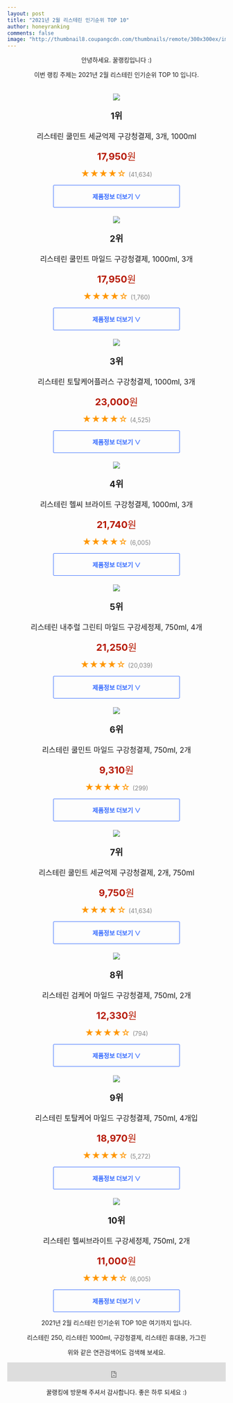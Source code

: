 ```yaml
--- 
layout: post 
title: "2021년 2월 리스테린 인기순위 TOP 10" 
author: honeyranking 
comments: false 
image: "http://thumbnail8.coupangcdn.com/thumbnails/remote/300x300ex/image/retail/images/7096224357550-6ed57437-8d5c-4426-8c4f-fa4290dad4e8.jpg" 
--- 
```

<p style="text-align: center;">안녕하세요. 꿀랭킹입니다 :)</p> <p style="text-align: center;">이번 랭킹 주제는 2021년 2월 리스테린 인기순위 TOP 10 입니다.</p><center><img src="http://thumbnail8.coupangcdn.com/thumbnails/remote/300x300ex/image/retail/images/7096224357550-6ed57437-8d5c-4426-8c4f-fa4290dad4e8.jpg" style="margin-top:20px" /></center> <p style="text-align: center; font-size: 20px"><b>1위</b></p> <p style="text-align: center; font-size: 17px">리스테린 쿨민트 세균억제 구강청결제, 3개, 1000ml</p> <p style="text-align: center;"><span style="color: #b61800; font-size: 22px;"><b>17,950</b>원</span></p> <p style="text-align: center;"><span style="color: #ff9600; font-size: 20px;">★★★★☆ </span><span style="color: #878787;">(41,634)</span></p> <center><a href="https://coupa.ng/bShU6D"> <div style="font-size: 14px; display: inline-block; padding: 15px 90px; color: #346aff; border-radius: 2px; border: 1px solid #346aff; cursor: pointer;"><b>제품정보 더보기 &or;</b></div> </a></center><center><img src="http://thumbnail7.coupangcdn.com/thumbnails/remote/300x300ex/image/retail/images/597432956944335-622c6265-dbc2-4301-b95d-5c8172215c45.jpg" style="margin-top:20px" /></center> <p style="text-align: center; font-size: 20px"><b>2위</b></p> <p style="text-align: center; font-size: 17px">리스테린 쿨민트 마일드 구강청결제, 1000ml, 3개</p> <p style="text-align: center;"><span style="color: #b61800; font-size: 22px;"><b>17,950</b>원</span></p> <p style="text-align: center;"><span style="color: #ff9600; font-size: 20px;">★★★★☆ </span><span style="color: #878787;">(1,760)</span></p> <center><a href="https://coupa.ng/bShU6G"> <div style="font-size: 14px; display: inline-block; padding: 15px 90px; color: #346aff; border-radius: 2px; border: 1px solid #346aff; cursor: pointer;"><b>제품정보 더보기 &or;</b></div> </a></center><center><img src="http://thumbnail7.coupangcdn.com/thumbnails/remote/300x300ex/image/retail/images/6962643798026-db4b0700-5699-4432-912b-30c13cb4f9cb.jpg" style="margin-top:20px" /></center> <p style="text-align: center; font-size: 20px"><b>3위</b></p> <p style="text-align: center; font-size: 17px">리스테린 토탈케어플러스 구강청결제, 1000ml, 3개</p> <p style="text-align: center;"><span style="color: #b61800; font-size: 22px;"><b>23,000</b>원</span></p> <p style="text-align: center;"><span style="color: #ff9600; font-size: 20px;">★★★★☆ </span><span style="color: #878787;">(4,525)</span></p> <center><a href="https://coupa.ng/bShU6M"> <div style="font-size: 14px; display: inline-block; padding: 15px 90px; color: #346aff; border-radius: 2px; border: 1px solid #346aff; cursor: pointer;"><b>제품정보 더보기 &or;</b></div> </a></center><center><img src="http://thumbnail7.coupangcdn.com/thumbnails/remote/300x300ex/image/retail/images/2020/09/23/16/3/fc81fa15-0199-43c4-b058-11ba2231bb8e.jpg" style="margin-top:20px" /></center> <p style="text-align: center; font-size: 20px"><b>4위</b></p> <p style="text-align: center; font-size: 17px">리스테린 헬씨 브라이트 구강청결제, 1000ml, 3개</p> <p style="text-align: center;"><span style="color: #b61800; font-size: 22px;"><b>21,740</b>원</span></p> <p style="text-align: center;"><span style="color: #ff9600; font-size: 20px;">★★★★☆ </span><span style="color: #878787;">(6,005)</span></p> <center><a href="https://coupa.ng/bShU6S"> <div style="font-size: 14px; display: inline-block; padding: 15px 90px; color: #346aff; border-radius: 2px; border: 1px solid #346aff; cursor: pointer;"><b>제품정보 더보기 &or;</b></div> </a></center><center><img src="http://thumbnail6.coupangcdn.com/thumbnails/remote/300x300ex/image/product/image/vendoritem/2019/02/12/3135693796/05e75bd6-32fc-4162-9f01-8f9ea64ea82e.jpg" style="margin-top:20px" /></center> <p style="text-align: center; font-size: 20px"><b>5위</b></p> <p style="text-align: center; font-size: 17px">리스테린 내추럴 그린티 마일드 구강세정제, 750ml, 4개</p> <p style="text-align: center;"><span style="color: #b61800; font-size: 22px;"><b>21,250</b>원</span></p> <p style="text-align: center;"><span style="color: #ff9600; font-size: 20px;">★★★★☆ </span><span style="color: #878787;">(20,039)</span></p> <center><a href="https://coupa.ng/bShU6X"> <div style="font-size: 14px; display: inline-block; padding: 15px 90px; color: #346aff; border-radius: 2px; border: 1px solid #346aff; cursor: pointer;"><b>제품정보 더보기 &or;</b></div> </a></center><center><img src="http://thumbnail9.coupangcdn.com/thumbnails/remote/300x300ex/image/rs_quotation_api/qxmfn1hj/c2825f96964146e99919df1de320fbfb.jpg" style="margin-top:20px" /></center> <p style="text-align: center; font-size: 20px"><b>6위</b></p> <p style="text-align: center; font-size: 17px">리스테린 쿨민트 마일드 구강청결제, 750ml, 2개</p> <p style="text-align: center;"><span style="color: #b61800; font-size: 22px;"><b>9,310</b>원</span></p> <p style="text-align: center;"><span style="color: #ff9600; font-size: 20px;">★★★★☆ </span><span style="color: #878787;">(299)</span></p> <center><a href="https://coupa.ng/bShU62"> <div style="font-size: 14px; display: inline-block; padding: 15px 90px; color: #346aff; border-radius: 2px; border: 1px solid #346aff; cursor: pointer;"><b>제품정보 더보기 &or;</b></div> </a></center><center><img src="http://thumbnail7.coupangcdn.com/thumbnails/remote/300x300ex/image/product/image/vendoritem/2018/10/23/3004278536/e9207901-5f54-49d9-8c4a-aac4e30ccca7.jpg" style="margin-top:20px" /></center> <p style="text-align: center; font-size: 20px"><b>7위</b></p> <p style="text-align: center; font-size: 17px">리스테린 쿨민트 세균억제 구강청결제, 2개, 750ml</p> <p style="text-align: center;"><span style="color: #b61800; font-size: 22px;"><b>9,750</b>원</span></p> <p style="text-align: center;"><span style="color: #ff9600; font-size: 20px;">★★★★☆ </span><span style="color: #878787;">(41,634)</span></p> <center><a href="https://coupa.ng/bShU65"> <div style="font-size: 14px; display: inline-block; padding: 15px 90px; color: #346aff; border-radius: 2px; border: 1px solid #346aff; cursor: pointer;"><b>제품정보 더보기 &or;</b></div> </a></center><center><img src="http://thumbnail10.coupangcdn.com/thumbnails/remote/300x300ex/image/retail/images/2019/08/19/12/3/4d880cc4-7cd5-45e9-83aa-e384fa4c32d9.jpg" style="margin-top:20px" /></center> <p style="text-align: center; font-size: 20px"><b>8위</b></p> <p style="text-align: center; font-size: 17px">리스테린 검케어 마일드 구강청결제, 750ml, 2개</p> <p style="text-align: center;"><span style="color: #b61800; font-size: 22px;"><b>12,330</b>원</span></p> <p style="text-align: center;"><span style="color: #ff9600; font-size: 20px;">★★★★☆ </span><span style="color: #878787;">(794)</span></p> <center><a href="https://coupa.ng/bShU7a"> <div style="font-size: 14px; display: inline-block; padding: 15px 90px; color: #346aff; border-radius: 2px; border: 1px solid #346aff; cursor: pointer;"><b>제품정보 더보기 &or;</b></div> </a></center><center><img src="http://thumbnail9.coupangcdn.com/thumbnails/remote/300x300ex/image/product/image/vendoritem/2018/09/10/3135693830/a069e599-7956-4c7a-8829-3f094bea4633.jpg" style="margin-top:20px" /></center> <p style="text-align: center; font-size: 20px"><b>9위</b></p> <p style="text-align: center; font-size: 17px">리스테린 토탈케어 마일드 구강청결제, 750ml, 4개입</p> <p style="text-align: center;"><span style="color: #b61800; font-size: 22px;"><b>18,970</b>원</span></p> <p style="text-align: center;"><span style="color: #ff9600; font-size: 20px;">★★★★☆ </span><span style="color: #878787;">(5,272)</span></p> <center><a href="https://coupa.ng/bShU7g"> <div style="font-size: 14px; display: inline-block; padding: 15px 90px; color: #346aff; border-radius: 2px; border: 1px solid #346aff; cursor: pointer;"><b>제품정보 더보기 &or;</b></div> </a></center><center><img src="http://thumbnail8.coupangcdn.com/thumbnails/remote/300x300ex/image/product/image/vendoritem/2019/02/19/4402371385/180db388-7d64-4386-a702-a7a21e5f12f0.jpg" style="margin-top:20px" /></center> <p style="text-align: center; font-size: 20px"><b>10위</b></p> <p style="text-align: center; font-size: 17px">리스테린 헬씨브라이트 구강세정제, 750ml, 2개</p> <p style="text-align: center;"><span style="color: #b61800; font-size: 22px;"><b>11,000</b>원</span></p> <p style="text-align: center;"><span style="color: #ff9600; font-size: 20px;">★★★★☆ </span><span style="color: #878787;">(6,005)</span></p> <center><a href="https://coupa.ng/bShU7j"> <div style="font-size: 14px; display: inline-block; padding: 15px 90px; color: #346aff; border-radius: 2px; border: 1px solid #346aff; cursor: pointer;"><b>제품정보 더보기 &or;</b></div> </a></center> <p style="text-align: center;"> </p> <p style="text-align: center;"> </p> <p style="text-align: center;">2021년 2월 리스테린 인기순위 TOP 10은 여기까지 입니다.</p> <p style="text-align: center;">리스테린 250, 리스테린 1000ml, 구강청결제, 리스테린 휴대용, 가그린</p> <p style="text-align: center;">위와 같은 연관검색어도 검색해 보세요.</p> <iframe src="https://coupa.ng/bSaIdo" width="100%" height="44" frameborder="0" scrolling="no" referrerpolicy="unsafe-url"></iframe> <p style="text-align: center;">꿀랭킹에 방문해 주셔서 감사합니다. 좋은 하루 되세요 :)</p>
